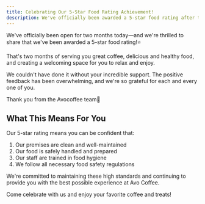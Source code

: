 ```yaml
---
title: Celebrating Our 5-Star Food Rating Achievement!
description: We've officially been awarded a 5-star food rating after two months of operation
---
```


We've officially been open for two months today—and we're thrilled to share that we've been awarded a 5-star food rating!⭐️

That's two months of serving you great coffee, delicious and healthy food, and creating a welcoming space for you to relax and enjoy.

We couldn't have done it without your incredible support. The positive feedback has been overwhelming, and we're so grateful for each and every one of you.

Thank you from the Avocoffee team💚

## What This Means For You

Our 5-star rating means you can be confident that:

1. Our premises are clean and well-maintained
2. Our food is safely handled and prepared
3. Our staff are trained in food hygiene
4. We follow all necessary food safety regulations

We're committed to maintaining these high standards and continuing to provide you with the best possible experience at Avo Coffee.

Come celebrate with us and enjoy your favorite coffee and treats!
